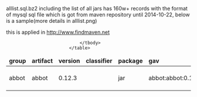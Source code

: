 alllist.sql.bz2 including the list of all jars has 160w+ records with the format of 
mysql sql file which is got from maven repository until 2014-10-22, below is a sample(more details in alllist.png)

this is applied in <a href="http://www.findmaven.net" target="_blank">http://www.findmaven.net</a>
<table>
                                <thead>
                                    <tr>
                                       <td width="11%"><b>group</b></td>
                            <td width="11%"><b>artifact</b></td>
                            <td width="11%"><b>version</b></td>
                            <td width="11%"><b>classifier</b></td>
                            <td width="11%"><b>package</b></td>
                            <td width="11%"><b>gav</b></td>
                            <td width="11%"><b>fname</b></td>
                            <td width="11%"><b>date</b></td>
                            <td width="11%"><b>size</b></td>
                                    </tr>
                                </thead>
                                <tbody>
                                    <tr>
                                       <td width="11%">abbot</td>
                            <td width="11%">abbot</td>
                            <td width="11%">0.12.3</td>
                            <td width="11%"></td>
                            <td width="11%">jar</td>
                            <td width="11%">abbot:abbot:0.12.3</td>
                            <td width="11%">abbot-0.12.3.jar</td>
                            <td width="11%">2006-08-01 17:17:56</td>
                            <td width="11%">689791</td>   
                                    </tr>
                                   
                                </tbody>
                            </table>
